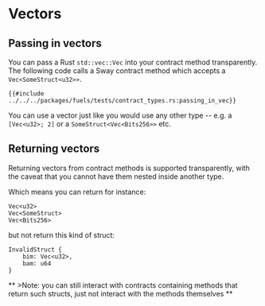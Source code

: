 # Vectors

## Passing in vectors

You can pass a Rust `std::vec::Vec` into your contract method transparently. The following code calls a Sway contract method which accepts a `Vec<SomeStruct<u32>>`.

```rust,ignore
{{#include ../../../packages/fuels/tests/contract_types.rs:passing_in_vec}}
```

You can use a vector just like you would use any other type -- e.g. a `[Vec<u32>; 2]` or a `SomeStruct<Vec<Bits256>>` etc.

## Returning vectors

Returning vectors from contract methods is supported transparently, with the caveat that you cannot have them nested inside another type.

Which means you can return for instance:
```rust,ignore
Vec<u32>
Vec<SomeStruct>
Vec<Bits256>
```

but not return this kind of struct:
```rust,ignore
InvalidStruct {
    bim: Vec<u32>,
    bam: u64
}
```

** >Note: you can still interact with contracts containing methods that return such structs, just not interact with the methods themselves ** 
